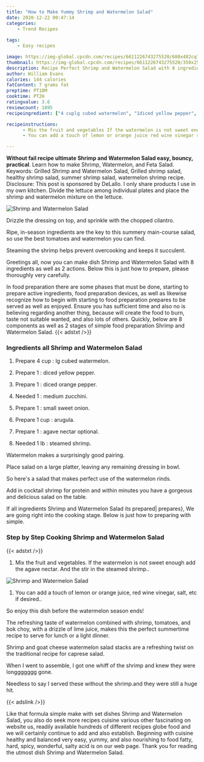 ```yaml
---
title: "How to Make Yummy Shrimp and Watermelon Salad"
date: 2020-12-22 00:47:14
categories:
    - Trend Recipes
    
tags:
    - Easy recipes

image: https://img-global.cpcdn.com/recipes/6611226743275520/680x482cq70/shrimp-and-watermelon-salad-recipe-main-photo.jpg
thumbnail: https://img-global.cpcdn.com/recipes/6611226743275520/350x250cq70/shrimp-and-watermelon-salad-recipe-main-photo.jpg
description: Recipe Perfect Shrimp and Watermelon Salad with 8 ingredients and 2 stages of easy cooking.
author: William Evans
calories: 144 calories
fatContent: 7 grams fat
preptime: PT18M
cooktime: PT2H
ratingvalue: 3.6
reviewcount: 1895
recipeingredient: ["4 cuplg cubed watermelon", "1diced yellow pepper", "1diced orange pepper", "1medium zucchini", "1small sweet onion", "1 cuparugula", "1agave nectar optional", "1 lbsteamed shrimp"]

recipeinstructions: 
      - Mix the fruit and vegetables If the watermelon is not sweet enough add the agave nectar And the stir in the steamed shrimp 
      - You can add a touch of lemon or orange juice red wine vinegar salt etc if desired

---
```




**Without fail recipe ultimate Shrimp and Watermelon Salad easy, bouncy, practical**. Learn how to make Shrimp, Watermelon, and Feta Salad. Keywords: Grilled Shrimp and Watermelon Salad, Grilled shrimp salad, healthy shrimp salad, summer shrimp salad, watermelon shrimp recipe. Disclosure: This post is sponsored by DeLallo. I only share products I use in my own kitchen. Divide the lettuce among individual plates and place the shrimp and watermelon mixture on the lettuce.


![Shrimp and Watermelon Salad](https://img-global.cpcdn.com/recipes/6611226743275520/680x482cq70/shrimp-and-watermelon-salad-recipe-main-photo.jpg "Shrimp and Watermelon Salad")



Drizzle the dressing on top, and sprinkle with the chopped cilantro.

Ripe, in-season ingredients are the key to this summery main-course salad, so use the best tomatoes and watermelon you can find.

Steaming the shrimp helps prevent overcooking and keeps it succulent.


Greetings all, now you can make dish Shrimp and Watermelon Salad with 8 ingredients as well as 2 actions. Below this is just how to prepare, please thoroughly very carefully.

In food preparation there are some phases that must be done, starting to prepare active ingredients, food preparation devices, as well as likewise recognize how to begin with starting to food preparation prepares to be served as well as enjoyed. Ensure you has sufficient time and also no is believing regarding another thing, because will create the food to burn, taste not suitable wanted, and also lots of others. Quickly, below are 8 components as well as 2 stages of simple food preparation Shrimp and Watermelon Salad.
{{< adstxt />}}

### Ingredients all Shrimp and Watermelon Salad


1. Prepare 4 cup : lg cubed watermelon.

1. Prepare 1 : diced yellow pepper.

1. Prepare 1 : diced orange pepper.

1. Needed 1 : medium zucchini.

1. Prepare 1 : small sweet onion.

1. Prepare 1 cup : arugula.

1. Prepare 1 : agave nectar optional.

1. Needed 1 lb : steamed shrimp.


Watermelon makes a surprisingly good pairing.

Place salad on a large platter, leaving any remaining dressing in bowl.

So here&#39;s a salad that makes perfect use of the watermelon rinds.

Add in cocktail shrimp for protein and within minutes you have a gorgeous and delicious salad on the table.


If all ingredients Shrimp and Watermelon Salad its prepared| prepares}, We are going right into the cooking stage. Below is just how to preparing with simple.

### Step by Step Cooking Shrimp and Watermelon Salad

{{< adstxt />}}


1. Mix the fruit and vegetables. If the watermelon is not sweet enough add the agave nectar. And the stir in the steamed shrimp..



![Shrimp and Watermelon Salad](https://img-global.cpcdn.com/steps/5970572275089408/160x128cq70/shrimp-and-watermelon-salad-recipe-step-1-photo.jpg" "Shrimp and Watermelon Salad")



1. You can add a touch of lemon or orange juice, red wine vinegar, salt, etc if desired..




So enjoy this dish before the watermelon season ends!

The refreshing taste of watermelon combined with shrimp, tomatoes, and bok choy, with a drizzle of lime juice, makes this the perfect summertime recipe to serve for lunch or a light dinner.

Shrimp and goat cheese watermelon salad stacks are a refreshing twist on the traditional recipe for caprese salad.

When I went to assemble, I got one whiff of the shrimp and knew they were longgggggg gone.

Needless to say I served these without the shrimp.and they were still a huge hit.


{{< adslink />}}

Like that formula simple make with set dishes Shrimp and Watermelon Salad, you also do seek more recipes cuisine various other fascinating on website us, readily available hundreds of different recipes globe food and we will certainly continue to add and also establish. Beginning with cuisine healthy and balanced very easy, yummy, and also nourishing to food fatty, hard, spicy, wonderful, salty acid is on our web page. Thank you for reading the utmost dish Shrimp and Watermelon Salad.
